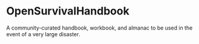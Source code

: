 # OpenSurvivalHandbook
A community-curated handbook, workbook, and almanac to be used in the event of a very large disaster.
